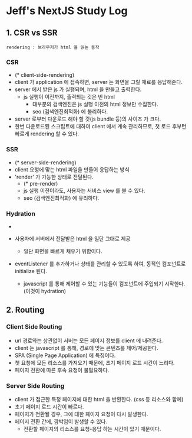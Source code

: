 # Jeff's NextJS Study Log

## 1. CSR vs SSR

```
rendering : 브라우저가 html 을 읽는 동작
```


### CSR
- (* client-side-rendering)
- client 가 application 에 접속하면, server 는 화면을 그릴 재료를 응답해준다.
- server 에서 받은 js 가 실행되며, html 을 만들고 출력한다.
  - js 실행이 이전까지, 출력되는 것은 빈 html
    - 대부분의 검색엔진은 js 실행 이전의 html 정보만 수집한다.
    - seo (검색엔진최적화) 에 불리하다.
- server 로부터 다운로드 해야 할 것(js bundle 등)의 사이즈 가 크다.
- 한번 다운로드된 스크립트에 대하여 client 에서 계속 관리하므로, 첫 로드 후부턴 빠르게 rendering 할 수 있다.


### SSR 
- (* server-side-rendering)
- client 요청에 맞는 html 파일을 만들어 응답하는 방식
- 'render' 가 가능한 상태로 전달된다.
  - (* pre-render)
  - js 실행 이전이라도, 사용자는 서비스 view 를 볼 수 있다.
  - seo (검색엔진최적화) 에 유리하다.


### Hydration

-

- 사용자에 서버에서 전달받은 html 을 일단 그대로 제공
  - 일단 화면을 빠르게 채우기 위함이다.
- eventListener 를 추가하거나 상태를 관리할 수 있도록 하여, 동적인 컴포넌트로 initialize 된다.
  - javascript 를 통해 제어할 수 있는 기능들이 컴포넌트에 주입되기 시작한다. (이것이 hydration)


## 2. Routing


### Client Side Routing
- url 경로와는 상관없이 서버는 모든 페이지 정보를 client 에 내려준다.
- client 는 javascript 를 통해, 경로에 맞는 콘텐츠를 제어/제공한다.
- SPA (Single Page Application) 에 특징이다.
- 첫 요청에 모든 리소스를 가져오기 때문에, 초기 페이지 로드 시간이 느리다.
- 페이지 전환에 따른 후속 요청이 불필요하다.

### Server Side Routing
- client 가 접근한 특정 페이지에 대한 html 을 반환한다. (css 등 리소스와 함께)
- 초기 페이지 로드 시간이 빠르다.
- 페이지가 전환될 경우, 그에 대한 페이지 요청이 다시 발생한다.
- 페이지 전환 간에, 깜박임이 발생할 수 있다.
  - 전환할 페이지의 리소스를 요청-응답 하는 시간이 있기 때문이다.


